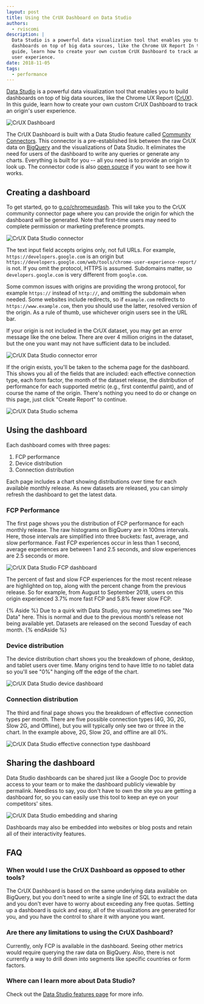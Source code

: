 ```yaml
---
layout: post
title: Using the CrUX Dashboard on Data Studio
authors:
  - rviscomi
description: |
  Data Studio is a powerful data visualization tool that enables you to build
  dashboards on top of big data sources, like the Chrome UX Report In this
  guide, learn how to create your own custom CrUX Dashboard to track an origin's
  user experience.
date: 2018-11-05
tags:
  - performance
---
```


[Data Studio](https://marketingplatform.google.com/about/data-studio/) is a
powerful data visualization tool that enables you to build dashboards on top of
big data sources, like the Chrome UX Report
([CrUX](https://developers.google.com/web/tools/chrome-user-experience-report/)).
In this guide, learn how to create your own custom CrUX Dashboard to track an
origin's user experience.

<img class="w-screenshot" src="./dash_fcp.png" alt="CrUX Dashboard">

The CrUX Dashboard is built with a Data Studio feature called [Community
Connectors](https://developers.google.com/datastudio/connector/).
This connector is a pre-established link between the raw CrUX data on
[BigQuery](https://console.cloud.google.com/bigquery?p=chrome-ux-report) and the visualizations of Data Studio. It eliminates
the need for users of the dashboard to write any queries or generate any charts.
Everything is built for you -- all you need is to provide an origin to look up.
The connector code is also
[open source](https://github.com/googledatastudio/community-connectors/tree/master/chrome-ux-report)
if you want to see how it works.

## Creating a dashboard

To get started, go to [g.co/chromeuxdash](https://g.co/chromeuxdash).
This will take you to the CrUX community connector page where you can provide
the origin for which the dashboard will be generated. Note that first-time users
may need to complete permission or marketing preference prompts.

<img class="w-screenshot" src="./dash_connector.png" alt="CrUX Data Studio connector">

The text input field accepts origins only, not full URLs. For example,
`https://developers.google.com` is an origin but
`https://developers.google.com/web/tools/chrome-user-experience-report/` is not.
If you omit the protocol, HTTPS is assumed. Subdomains matter, so
`developers.google.com` is very different from `google.com`.

Some common issues with origins are providing the wrong protocol, for example
`https://` instead of `http://`, and omitting the subdomain when needed.
Some websites include redirects, so if `example.com` redirects to
`https://www.example.com`, then you should use the latter, resolved version of
the origin. As a rule of thumb, use whichever origin users see in the URL bar.

If your origin is not included in the CrUX dataset, you may get an error message
like the one below. There are over 4 million origins in the dataset, but the one
you want may not have sufficient data to be included.

![CrUX Data Studio connector error](./dash_error.png)

If the origin exists, you'll be taken to the schema page for the dashboard.
This shows you all of the fields that are included: each effective connection
type, each form factor, the month of the dataset release, the distribution of
performance for each supported metric (e.g., first contentful paint), and of
course the name of the origin. There's nothing you need to do or change on this
page, just click "Create Report" to continue.

<img class="w-screenshot" src="./dash_schema.png" alt="CrUX Data Studio schema">

## Using the dashboard

Each dashboard comes with three pages:

1. FCP performance
2. Device distribution
3. Connection distribution

Each page includes a chart showing distributions over time for each available
monthly release. As new datasets are released, you can simply refresh the
dashboard to get the latest data.

### FCP Performance

The first page shows you the distribution of FCP performance for each monthly
release. The raw histograms on BigQuery are in 100ms intervals. Here, those
intervals are simplified into three buckets: fast, average, and slow
performance. Fast FCP experiences occur in less than 1 second, average
experiences are between 1 and 2.5 seconds, and slow experiences are 2.5 seconds
or more.

![CrUX Data Studio FCP dashboard](./dash_fcp.png)

The percent of fast and slow FCP experiences for the most recent release are
highlighted on top, along with the percent change from the previous release.
So for example, from August to September 2018, users on this origin experienced
3.7% more fast FCP and 5.8% fewer slow FCP.

{% Aside %}
Due to a quirk with Data Studio, you may sometimes see "No Data" here. This is
normal and due to the previous month's release not being available yet. Datasets
are released on the second Tuesday of each month.
{% endAside %}

### Device distribution

The device distribution chart shows you the breakdown of phone, desktop, and
tablet users over time. Many origins tend to have little to no tablet data so
you'll see "0%" hanging off the edge of the chart.

![CrUX Data Studio device dashboard](./dash_device.png)

### Connection distribution

The third and final page shows you the breakdown of effective connection types
per month. There are five possible connection types (4G, 3G, 2G, Slow 2G, and
Offline), but you will typically only see two or three in the chart. In the
example above, 2G, Slow 2G, and offline are all 0%.

![CrUX Data Studio effective connection type dashboard](./dash_ect.png)

## Sharing the dashboard

Data Studio dashboards can be shared just like a Google Doc to provide access to
your team or to make the dashboard publicly viewable by permalink. Needless to
say, you don't have to own the site you are getting a dashboard for, so you can
easily use this tool to keep an eye on your competitors' sites.

![CrUX Data Studio embedding and sharing](./dash_embed.png)

Dashboards may also be embedded into websites or blog posts and retain all of
their interactivity features.

## FAQ

### When would I use the CrUX Dashboard as opposed to other tools?

The CrUX Dashboard is based on the same underlying data available on BigQuery,
but you don't need to write a single line of SQL to extract the data and you
don't ever have to worry about exceeding any free quotas. Setting up a dashboard
is quick and easy, all of the visualizations are generated for you, and you have
the control to share it with anyone you want.

### Are there any limitations to using the CrUX Dashboard?

Currently, only FCP is available in the dashboard. Seeing other metrics would
require querying the raw data on BigQuery. Also, there is not currently a way to
drill down into segments like specific countries or form factors.

### Where can I learn more about Data Studio?

Check out the [Data Studio features page](https://marketingplatform.google.com/about/data-studio/features/)
for more info.
